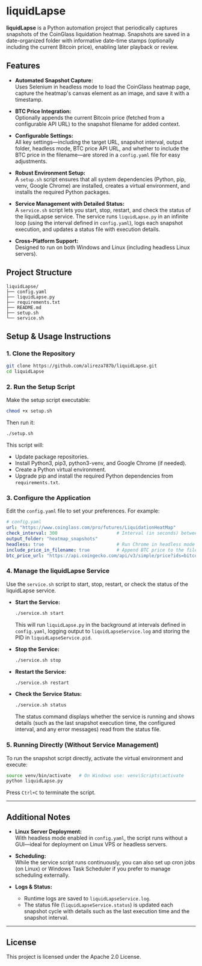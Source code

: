 # liquidLapse

**liquidLapse** is a Python automation project that periodically captures snapshots of the CoinGlass liquidation heatmap. Snapshots are saved in a date-organized folder with informative date-time stamps (optionally including the current Bitcoin price), enabling later playback or review.

## Features

- **Automated Snapshot Capture:**  
  Uses Selenium in headless mode to load the CoinGlass heatmap page, capture the heatmap's canvas element as an image, and save it with a timestamp.

- **BTC Price Integration:**  
  Optionally appends the current Bitcoin price (fetched from a configurable API URL) to the snapshot filename for added context.

- **Configurable Settings:**  
  All key settings—including the target URL, snapshot interval, output folder, headless mode, BTC price API URL, and whether to include the BTC price in the filename—are stored in a `config.yaml` file for easy adjustments.

- **Robust Environment Setup:**  
  A `setup.sh` script ensures that all system dependencies (Python, pip, venv, Google Chrome) are installed, creates a virtual environment, and installs the required Python packages.

- **Service Management with Detailed Status:**  
  A `service.sh` script lets you start, stop, restart, and check the status of the liquidLapse service. The service runs `liquidLapse.py` in an infinite loop (using the interval defined in `config.yaml`), logs each snapshot execution, and updates a status file with execution details.

- **Cross-Platform Support:**  
  Designed to run on both Windows and Linux (including headless Linux servers).

## Project Structure

```
liquidLapse/
├── config.yaml
├── liquidLapse.py
├── requirements.txt
├── README.md
├── setup.sh
└── service.sh
```

## Setup & Usage Instructions

### 1. Clone the Repository

```bash
git clone https://github.com/alireza787b/liquidLapse.git
cd liquidLapse
```

### 2. Run the Setup Script

Make the setup script executable:

```bash
chmod +x setup.sh
```

Then run it:

```bash
./setup.sh
```

This script will:
- Update package repositories.
- Install Python3, pip3, python3-venv, and Google Chrome (if needed).
- Create a Python virtual environment.
- Upgrade pip and install the required Python dependencies from `requirements.txt`.

### 3. Configure the Application

Edit the `config.yaml` file to set your preferences. For example:

```yaml
# config.yaml
url: "https://www.coinglass.com/pro/futures/LiquidationHeatMap"
check_interval: 300                      # Interval (in seconds) between snapshots
output_folder: "heatmap_snapshots"
headless: true                           # Run Chrome in headless mode
include_price_in_filename: true          # Append BTC price to the filename
btc_price_url: "https://api.coingecko.com/api/v3/simple/price?ids=bitcoin&vs_currencies=usd"
```

### 4. Manage the liquidLapse Service

Use the `service.sh` script to start, stop, restart, or check the status of the liquidLapse service.

- **Start the Service:**
  ```bash
  ./service.sh start
  ```
  This will run `liquidLapse.py` in the background at intervals defined in `config.yaml`, logging output to `liquidLapseService.log` and storing the PID in `liquidLapseService.pid`.

- **Stop the Service:**
  ```bash
  ./service.sh stop
  ```

- **Restart the Service:**
  ```bash
  ./service.sh restart
  ```

- **Check the Service Status:**
  ```bash
  ./service.sh status
  ```
  The status command displays whether the service is running and shows details (such as the last snapshot execution time, the configured interval, and any error messages) read from the status file.

### 5. Running Directly (Without Service Management)

To run the snapshot script directly, activate the virtual environment and execute:

```bash
source venv/bin/activate   # On Windows use: venv\Scripts\activate
python liquidLapse.py
```

Press `Ctrl+C` to terminate the script.

---

## Additional Notes

- **Linux Server Deployment:**  
  With headless mode enabled in `config.yaml`, the script runs without a GUI—ideal for deployment on Linux VPS or headless servers.

- **Scheduling:**  
  While the service script runs continuously, you can also set up cron jobs (on Linux) or Windows Task Scheduler if you prefer to manage scheduling externally.

- **Logs & Status:**  
  - Runtime logs are saved to `liquidLapseService.log`.  
  - The status file (`liquidLapseService.status`) is updated each snapshot cycle with details such as the last execution time and the snapshot interval.

---

## License

This project is licensed under the Apache 2.0 License.
